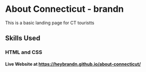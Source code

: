 # About Connecticut - brandn

This is a basic landing page for CT touristts


## Skills Used

### HTML and CSS

#### Live Website at https://heybrandn.github.io/about-connecticut/
